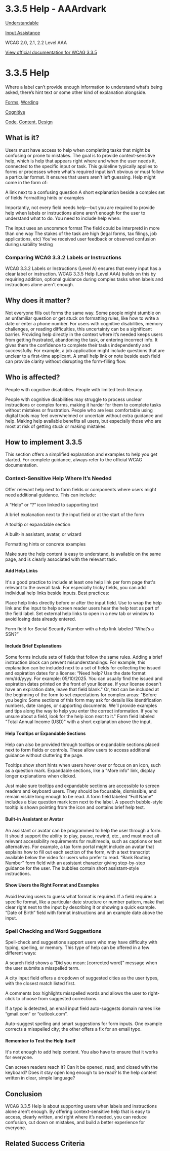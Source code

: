 # 3.3.5 Help - AAArdvark

[Understandable](https://aaardvarkaccessibility.com/wcag-principle/understandable/)

[Input Assistance](https://aaardvarkaccessibility.com/wcag-guideline/input-assistance/)

WCAG 2.0, 2.1, 2.2
Level AAA

[View official documentation for WCAG 3.3.5](https://www.w3.org/WAI/WCAG22/Understanding/help.html)

# 3.3.5 Help

Where a label can’t provide enough information to understand what’s being asked, there’s hint text or some other kind of explanation alongside.

[Forms](https://aaardvarkaccessibility.com/wcag-theme/forms/), [Wording](https://aaardvarkaccessibility.com/wcag-theme/wording/) 

 

[Cognitive](https://aaardvarkaccessibility.com/wcag-disability/cognitive/) 

 

[Code](https://aaardvarkaccessibility.com/wcag-responsibility/code/), [Content](https://aaardvarkaccessibility.com/wcag-responsibility/content/), [Design](https://aaardvarkaccessibility.com/wcag-responsibility/design/) 

## What is it?

Users must have access to help when completing tasks that might be confusing or prone to mistakes. The goal is to provide context-sensitive help, which is help that appears right where and when the user needs it, connected to the specific input or task.
This guideline typically applies to forms or processes where what's required input isn’t obvious or must follow a particular format. It ensures that users aren't left guessing. Help might come in the form of:

A link next to a confusing question
A short explanation beside a complex set of fields
Formatting hints or examples

Importantly, not every field needs help—but you are required to provide help when labels or instructions alone aren’t enough for the user to understand what to do.
You need to include help when:

The input uses an uncommon format
The field could be interpretd in more than one way
The stakes of the task are high (legal forms, tax filings, job applications, etc)
You've received user feedback or observed confusion during usability testing

### Comparing WCAG 3.3.2 Labels or Instructions

WCAG 3.3.2 Labels or Instructions (Level A) ensures that every input has a clear label or instruction.
WCAG 3.3.5 Help (Level AAA) builds on this by requiring addition, optional guidance during comples tasks when labels and instructions alone aren't enough.

## Why does it matter?

Not everyone fills out forms the same way. Some people might stumble on an unfamiliar question or get stuck on formatting rules, like how to write a date or enter a phone number. For users with cognitive disabilities, memory challenges, or reading difficulties, this uncertainty can be a significant barrier.
Providing help directly in the context where it’s needed keeps users from getting frustrated, abandoning the task, or entering incorrect info. It gives them the confidence to complete their tasks independently and successfully.
For example, a job application might include questions that are unclear to a first-time applicant. A small help link or note beside each field can provide clarity without disrupting the form-filling flow.

## Who is affected?

People with cognitive disabilities. People with limited tech literacy.

People with cognitive disabilities may struggle to process unclear instructions or complex forms, making it harder for them to complete tasks without mistakes or frustration.
People who are less comfortable using digital tools may feel overwhelmed or uncertain without extra guidance and help.
Making help available benefits all users, but especially those who are most at risk of getting stuck or making mistakes.

## How to implement 3.3.5

This section offers a simplified explanation and examples to help you get started. For complete guidance, always refer to the official WCAG documentation.

### Context-Sensitive Help Where It’s Needed

Offer relevant help next to form fields or components where users might need additional guidance. This can include:

A “Help” or “?” icon linked to supporting text

A brief explanation next to the input field or at the start of the form

A tooltip or expandable section

A built-in assistant, avatar, or wizard

Formatting hints or concrete examples

Make sure the help content is easy to understand, is available on the same page, and is clearly associated with the relevant task.
#### Add Help Links

It's a good practice to include at least one help link per form page that's relevant to the overall task. For especially tricky fields, you can add individual help links beside inputs.
Best practices:

Place help links directly before or after the input field.
Use <label> to wrap the help link and the input to help screen reader users hear the help text as part of the field label.
Set external help links to open in a new tab or window to avoid losing data already entered.

Form field for Social Security Number with a help link labeled “What’s a SSN?”
#### Include Brief Explanations

Some forms include sets of fields that follow the same rules. Adding a brief instruction block can prevent misunderstandings.
For example, this explanation can be included next to a set of fields for collecting the issued and expiration dates for a license:
“Need help? Use the date format mm/dd/yyyy. For example: 05/10/2025. You can usually find the issued and expiration dates printed on the front of your license. If your license doesn’t have an expiration date, leave that field blank."
Or, text can be included at the beginning of the form to set expectations for complex areas:
"Before you begin: Some sections of this form may ask for details like identification numbers, date ranges, or supporting documents. We’ll provide examples and tips along the way to help you enter the correct information. If you’re unsure about a field, look for the help icon next to it."
Form field labeled "Total Annual Income (USD)" with a short explanation above the input.
#### Help Tooltips or Expandable Sections

Help can also be provided through tooltips or expandable sections placed next to form fields or controls. These allow users to access additional guidance without cluttering the page.

Tooltips show short hints when users hover over or focus on an icon, such as a question mark.
Expandable sections, like a "More info" link, display longer explanations when clicked.

Just make sure tooltips and expandable sections are accessible to screen readers and keyboard users. They should be focusable, dismissible, and remain visible long enough to be read.
A form field labeled “Full Name” includes a blue question mark icon next to the label. A speech bubble-style tooltip is shown pointing from the icon and contains brief help text.
#### Built-in Assistant or Avatar

An assistant or avatar can be programmed to help the user through a form. It should support the ability to play, pause, rewind, etc., and must meet all relevant accessibility requirements for multimedia, such as captions or text alternatives.
For example, a tax form portal might include an avatar that explains how to fill out each section of the form, with a text transcript available below the video for users who prefer to read.
“Bank Routing Number” form field with an assistant character giving step-by-step guidance for the user. The bubbles contain short assistant-style instructions.
#### Show Users the Right Format and Examples

Avoid leaving users to guess what format is required. If a field requires a specific format, like a particular date structure or number pattern, make that clear right next to the input by describing it or showing a quick example.
“Date of Birth” field with format instructions and an example date above the input.
### Spell Checking and Word Suggestions

Spell-check and suggestions support users who may have difficulty with typing, spelling, or memory.
This type of help can be offered in a few different ways:

A search field shows a “Did you mean: [corrected word]” message when the user submits a misspelled term.

A city input field offers a dropdown of suggested cities as the user types, with the closest match listed first.

A comments box highlights misspelled words and allows the user to right-click to choose from suggested corrections.

If a typo is detected, an email input field auto-suggests domain names like “gmail.com” or “outlook.com”.

Auto-suggest spelling and smart suggestions for form inputs. One example corrects a misspelled city; the other offers a fix for an email typo.
#### Remember to Test the Help Itself

It's not enough to add help content. You also have to ensure that it works for everyone.

Can screen readers reach it?
Can it be opened, read, and closed with the keyboard?
Does it stay open long enough to be read?
Is the help content written in clear, simple language?

## Conclusion

WCAG 3.3.5 Help is about supporting users when labels and instructions alone aren’t enough. By offering context-sensitive help that is easy to access, clearly written, and right where it’s needed, you can reduce confusion, cut down on mistakes, and build a better experience for everyone.

## Related Success Criteria


